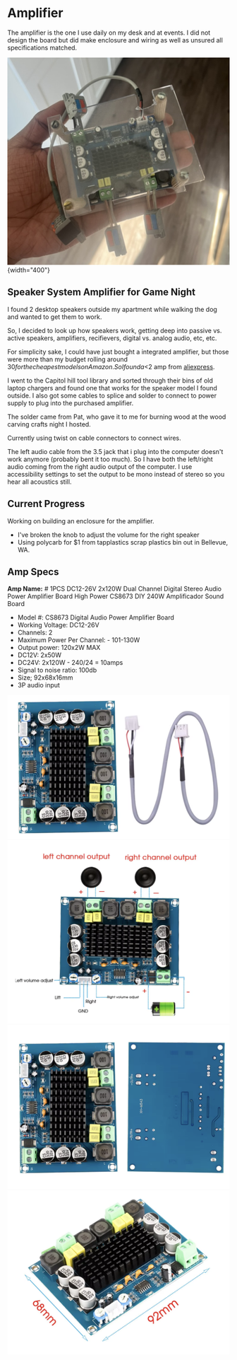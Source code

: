 # Amplifier

The amplifier is the one I use daily on my desk and at events. I did not design the board but did make enclosure and wiring as well as unsured all specifications matched. 

![alt text](../images/amp-mine.png){width="400"}

## Speaker System Amplifier for Game Night

I found 2 desktop speakers outside my apartment while walking the dog and wanted to get them to work. 

So, I decided to look up how speakers work, getting deep into passive vs. active speakers, amplifiers, recifievers, digital vs. analog audio, etc, etc. 

For simplicity sake, I could have just bought a integrated amplifier, but those were more than my budget rolling around $30 for the cheapest models on Amazon. So I found a <$2 amp from [aliexpress](https://www.aliexpress.us/item/3256804913221986.html?gatewayAdapt=glo2usa). 

I went to the Capitol hill tool library and sorted through their bins of old laptop chargers and found one that works for the speaker model I found outside. I also got some cables to splice and solder to connect to power supply to plug into the purchased amplifier.

The solder came from Pat, who gave it to me for burning wood at the wood carving crafts night I hosted. 

Currently using twist on cable connectors to connect wires. 

The left audio cable from the 3.5 jack that i plug into the computer doesn't work anymore (probably bent it too much). So I have both the left/right audio coming from the right audio output of the computer. I use accessibility settings to set the output to be mono instead of stereo so you hear all acoustics still.

## Current Progress

Working on building an enclosure for the amplifier. 

- I've broken the knob to adjust the volume for the right speaker
- Using polycarb for $1 from tapplastics scrap plastics bin out in Bellevue, WA. 

## Amp Specs

**Amp Name:** # 1PCS DC12-26V 2x120W Dual Channel Digital Stereo Audio Power Amplifier Board High Power CS8673 DIY 240W Amplificador Sound Board

- Model #: CS8673 Digital Audio Power Amplifier Board
- Working Voltage: DC12-26V
- Channels: 2
- Maximum Power Per Channel: - 101-130W
- Output power: 120x2W MAX
- DC12V: 2x50W  
- DC24V: 2x120W - 240/24 = 10amps
- Signal to noise ratio: 100db
- Size; 92x68x16mm
- 3P audio input

![](../images/amp.png)
![](../images/amp-labelled.png)
![](../images/amp-front-back.png)
![](../images/amp-dimensions.png)

